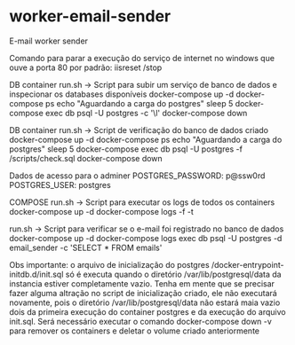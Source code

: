 # worker-email-sender
E-mail worker sender

Comando para parar a execução do serviço de internet no windows que ouve a porta 80 por padrão: 
iisreset /stop

DB container
run.sh -> Script para subir um serviço de banco de dados e inspecionar os databases disponíveis
docker-compose up -d
docker-compose ps
echo "Aguardando a carga do postgres"
sleep 5
docker-compose exec db psql -U postgres -c '\l'
docker-compose down

DB container
run.sh -> Script de verificação do banco de dados criado
docker-compose up -d
docker-compose ps
echo "Aguardando a carga do postgres"
sleep 5
docker-compose exec db psql -U postgres -f /scripts/check.sql
docker-compose down

Dados de acesso para o adminer
POSTGRES_PASSWORD: p@ssw0rd
POSTGRES_USER: postgres

COMPOSE
run.sh -> Script para executar os logs de todos os containers
docker-compose up -d
docker-compose logs -f -t

run.sh -> Script para verificar se o e-mail foi registrado no banco de dados
docker-compose up -d
docker-compose logs exec db psql -U postgres -d email_sender -c 'SELECT * FROM emails'

Obs importante: o arquivo de inicialização do postgres /docker-entrypoint-initdb.d/init.sql só é 
executa quando o diretório /var/lib/postgresql/data da instancia estiver completamente vazio. Tenha
em mente que se precisar fazer alguma altração no script de inicialização criado, ele não executará 
novamente, pois o diretório /var/lib/postgresql/data não estará maia vazio dois da primeira execução
do container postgres e da execução do arquivo init.sql. Será necessário executar o comando 
docker-compose down -v para remover os containers e deletar o volume criado anteriormente






